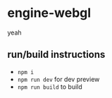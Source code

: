# engine-webgl
yeah

## run/build instructions
- `npm i`
- `npm run dev` for dev preview
- `npm run build` to build
